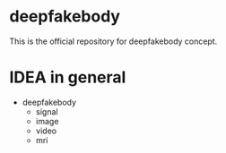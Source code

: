 # deepfakebody
This is the official repository for deepfakebody concept.

IDEA in general
================

- deepfakebody
  - signal
  - image
  - video
  - mri
  

